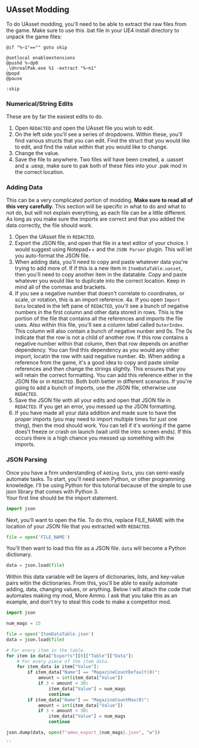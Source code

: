 ## UAsset Modding
To do  UAsset modding, you'll need to be able to extract the raw files from the game. Make sure to use this .bat file in your UE4 install directory to unpack the game files:
```batch
@if "%~1"=="" goto skip

@setlocal enableextensions
@pushd %~dp0
.\UnrealPak.exe %1 -extract "%~n1"
@popd
@pause

:skip
```

### Numerical/String Edits  
These are by far the easiest edits to do. 
1. Open `REDACTED` and open the UAsset file you wish to edit.
2. On the left side you'll see a series of dropdowns. Within these, you'll find various structs that you can edit. Find the struct that you would like to edit, and find the value within that you would like to change.
3. Change the value. 
4. Save the file to anywhere. Two files will have been created, a .uasset and a .uexp, make sure to pak both of these files into your .pak mod in the correct location.
	
### Adding Data  
This can be a very complicated portion of modding. **Make sure to read all of this very carefully.** This section will be specific in what to do and what to not do, but will not explain everything, as each file can be a little different. As long as you make sure the imports are correct and that you added the data correctly, the file should work.

1. Open the UAsset file in `REDACTED`.
2. Export the JSON file, and open that file in a text editor of your choice. I would suggest using Notepad++ and the `JSON Parser` plugin. This will let you auto-format the JSON file. 
3. When adding data, you'll need to copy and paste whatever data you're trying to add more of. If if this is a new item in `ItemDataTable.uasset`, then you'll need to copy another item in the datatable. Copy and paste whatever you would like to duplicate into the correct location. Keep in mind all of the commas and brackets.
4. If you see a negative number that doesn't correlate to coordinates, or scale, or rotation, this is an import reference. 
4a. If you open `Import Data` located in the left pane of `REDACTED`, you'll see a bunch of negative numbers in the first column and other data stored in rows. This is the portion of the file that contains all the references and imports the file uses. Also within this file, you'll see a column label called `OuterIndex`. This column will also contain a bunch of negative nunber and 0s. The 0s indicate that the row is not a child of another row. If this row contains a negative number within that column, then that row depends on another dependency. You can find this dependency as you would any other import, locatin the row with said negative number.
4b. When adding a reference from the game, it's a good idea to copy and paste similar references and then change the strings slightly. This ensures that you will retain the correct formatting. You can add this reference either in the JSON file or in `REDACTED`. Both both better in different scenarios. If you're going to add a bunch of imports, use the JSON file, otherwise use `REDACTED`.
5. Save the JSON file with all your edits and open that JSON file in `REDACTED`. If you get an error, you messed up the JSON formatting.
6. If you have made all your data addition and made sure to have the proper imports (you may need to import multiple times for just one thing), then the mod should work. You can tell if it's working if the game does't freeze or crash on launch (wait until the intro screen ends). If this occurs there is a high chance you messed up something with the imports.


### JSON Parsing
Once you have a firm understanding of `Adding Data`, you can semi-easily automate tasks. To start, you'll need soem Python, or other programming knowledge. I'll be using Python for this tutorial because of the simple to use json library that comes with Python 3.  
Your first line should be the import statement.
```python
import json
```
Next, you'll want to open the file. To do this, replace FILE_NAME with the location of your JSON file that you extracted with `REDACTED`.
```python
file = open('FILE_NAME')
```
You'll then want to load this file as a JSON file. `data` will become a Python dictionary.
```python
data = json.load(file)
```
Within this data variable will be layers of dictionaries, lists, and key-value pairs witin the dictionaries. From this, you'll be able to easily automate adding, data, changing values, or anything. Below I will attach the code that automates making my mod, More Ammo. I ask that you take this as an example, and don't try to steal this code to make a competitor mod. 
```python
import json

num_mags = 15

file = open('ItemDataTable.json')
data = json.load(file)

# For every item in the table.
for item in data["Exports"][0]["Table"]["Data"]:
    # For every piece of the item data.
    for item_data in item["Value"]:
        if item_data["Name"] == "MagazineCountDefault(0)":
            amount = int(item_data["Value"])
            if 3 < amount < 30:
                item_data["Value"] = num_mags
                continue
        if item_data["Name"] == "MagazineCountMax(0)":
            amount = int(item_data["Value"])
            if 3 < amount < 30:
                item_data["Value"] = num_mags
                continue

json.dump(data, open(f"ammo_export_{num_mags}.json", "w"))

``

